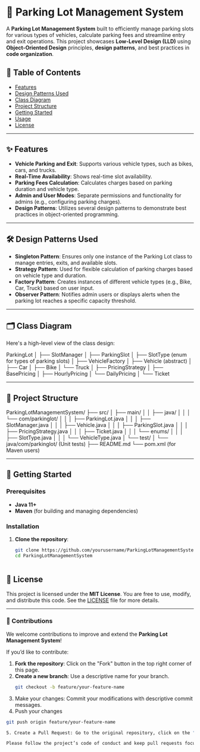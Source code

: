 # 🚗 Parking Lot Management System

A **Parking Lot Management System** built to efficiently manage parking slots for various types of vehicles, calculate parking fees and streamline entry and exit operations. This project showcases **Low-Level Design (LLD)** using **Object-Oriented Design** principles, **design patterns**, and best practices in **code organization**.

## 📝 Table of Contents
- [Features](#features)
- [Design Patterns Used](#design-patterns-used)
- [Class Diagram](#class-diagram)
- [Project Structure](#project-structure)
- [Getting Started](#getting-started)
- [Usage](#usage)
- [License](#license)

---

## ✨ Features

- **Vehicle Parking and Exit**: Supports various vehicle types, such as bikes, cars, and trucks.
- **Real-Time Availability**: Shows real-time slot availability.
- **Parking Fees Calculation**: Calculates charges based on parking duration and vehicle type.
- **Admin and User Modes**: Separate permissions and functionality for admins (e.g., configuring parking charges).
- **Design Patterns**: Utilizes several design patterns to demonstrate best practices in object-oriented programming.

---

## 🛠️ Design Patterns Used

- **Singleton Pattern**: Ensures only one instance of the Parking Lot class to manage entries, exits, and available slots.
- **Strategy Pattern**: Used for flexible calculation of parking charges based on vehicle type and duration.
- **Factory Pattern**: Creates instances of different vehicle types (e.g., Bike, Car, Truck) based on user input.
- **Observer Pattern**: Notifies admin users or displays alerts when the parking lot reaches a specific capacity threshold.

---

## 🗂️ Class Diagram

Here's a high-level view of the class design:

ParkingLot │ ├── SlotManager │ ├── ParkingSlot │ ├── SlotType (enum for types of parking slots) │ ├── VehicleFactory │ ├── Vehicle (abstract) │ ├── Car │ ├── Bike │ └── Truck │ ├── PricingStrategy │ ├── BasePricing │ ├── HourlyPricing │ └── DailyPricing │ └── Ticket



---

## 📂 Project Structure

ParkingLotManagementSystem/ ├── src/ │ ├── main/ │ │ ├── java/ │ │ │ └── com/parkinglot/ │ │ │ ├── ParkingLot.java │ │ │ ├── SlotManager.java │ │ │ ├── Vehicle.java │ │ │ ├── ParkingSlot.java │ │ │ ├── PricingStrategy.java │ │ │ ├── Ticket.java │ │ │ └── enums/ │ │ │ ├── SlotType.java │ │ │ └── VehicleType.java │ └── test/ │ └── java/com/parkinglot/ (Unit tests) ├── README.md └── pom.xml (for Maven users)

---

## 🚀 Getting Started

### Prerequisites

- **Java 11+**
- **Maven** (for building and managing dependencies)

### Installation

1. **Clone the repository**:
   ```bash
   git clone https://github.com/yourusername/ParkingLotManagementSystem.git
   cd ParkingLotManagementSystem
   


## 📜 License

This project is licensed under the **MIT License**. You are free to use, modify, and distribute this code. See the [LICENSE](LICENSE) file for more details.

---

### 📢 Contributions

We welcome contributions to improve and extend the **Parking Lot Management System**!

If you’d like to contribute:
1. **Fork the repository**: Click on the "Fork" button in the top right corner of this page.
2. **Create a new branch**: Use a descriptive name for your branch.
   ```bash
   git checkout -b feature/your-feature-name

3. Make your changes: Commit your modifications with descriptive commit messages.
4. Push your changes
```bash 
git push origin feature/your-feature-name

5. Create a Pull Request: Go to the original repository, click on the "Pull Requests" tab, and submit your request.

Please follow the project’s code of conduct and keep pull requests focused on a single feature or improvement. For larger changes, open an issue first to discuss what you would like to change.



